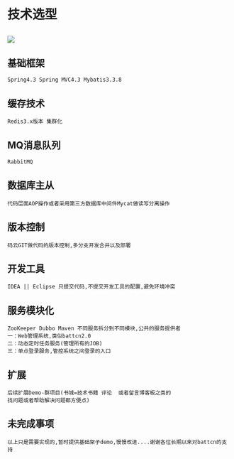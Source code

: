 # 技术选型 #
 ![](http://i.imgur.com/c45BDH9.png)
------
## 基础框架 ##
	Spring4.3 Spring MVC4.3 Mybatis3.3.8
## 缓存技术	##
	Redis3.x版本 集群化
## MQ消息队列 ##
	RabbitMQ
## 数据库主从 ##
	代码层面AOP操作或者采用第三方数据库中间件Mycat做读写分离操作
## 版本控制 ##
	码云GIT做代码的版本控制,多分支开发合并以及部署
## 开发工具  ##
	IDEA || Eclipse 只提交代码,不提交开发工具的配置,避免环境冲突
## 服务模块化 ##
	ZooKeeper Dubbo Maven 不同服务拆分到不同模块,公共的服务提供者
	一：Web管理系统,类似battcn2.0
	二：动态定时任务服务(管理所有的JOB)
	三：单点登录服务,管控系统之间登录的入口
## 扩展  ##
	后续扩展Demo-群项目(书城=技术书籍 评论  或者留言博客板之类的
	找问题或者帮助解决问题都方便点)
## 未完成事项 ##
	以上只是需要实现的,暂时提供基础架子demo,慢慢改进....谢谢各位长期以来对battcn的支持















